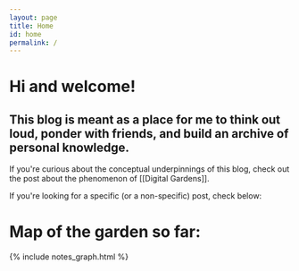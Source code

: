 ```yaml
---
layout: page
title: Home
id: home
permalink: /
---
```


# Hi and welcome!

## This blog is meant as a place for me to think out loud, ponder with friends, and build an archive of personal knowledge.

If you're curious about the conceptual underpinnings of this blog, check out the post about the phenomenon of [[Digital Gardens]].

If you're looking for a specific (or a non-specific) post, check below:

# Map of the garden so far:

{% include notes_graph.html %}

<!-- <style>
  .wrapper {
    max-width: 46em;
  }
  .bord-it-up {
  	border-style: solid;
  	border-width: 2px;
  	border-color: #941c2f;
  }
</style> -->
